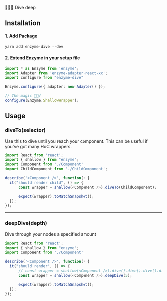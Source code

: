 🏊🏼‍♂ Dive deep️

## Installation

#### 1. Add Package
```typescript
yarn add enzyme-dive --dev
```

#### 2. Extend Enzyme in your setup file
```typescript
import * as Enzyme from 'enzyme';
import Adapter from 'enzyme-adapter-react-xx';
import configure from "enzyme-dive";

Enzyme.configure({ adapter: new Adapter() });

// The magic 🧙🏼‍♂️
configure(Enzyme.ShallowWrapper);
```

## Usage

### diveTo(selector)
Use this to dive until you reach your component. This can be useful if you've got many HoC wrappers.
```typescript
import React from 'react';
import { shallow } from "enzyme";
import Component from './Component';
import ChildComponent from './ChildComponent';

describe('<Component />', function() {
  it("should render child", () => {
      const wrapper = shallow(<Component />).diveTo(ChildComponent);

      expect(wrapper).toMatchSnapshot();
  });
});
```
---
### deepDive(depth)
Dive through your nodes a specified amount 
```typescript
import React from 'react';
import { shallow } from "enzyme";
import Component from './Component';

describe('<Component />', function() {
  it("should render", () => {
      // const wrapper = shallow(<Component />).dive().dive().dive().dive().dive();
      const wrapper = shallow(<Component />).deepDive(5);

      expect(wrapper).toMatchSnapshot();
  });
});
```
